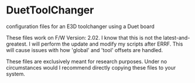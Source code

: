 # DuetToolChanger
configuration files for an E3D toolchanger using a Duet board

These files work on F/W Version: 2.02. I know that this is not the latest-and-greatest. I will perform the update and modify my scripts after ERRF. This will cause issues with how 'global' and 'tool' offsets are handled.

These files are exclusively meant for research purposes. Under no circumstances would I recommend directly copying these files to your system.
